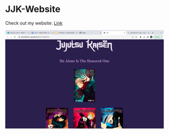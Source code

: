 # JJK-Website

Check out my website: [Link](https://promethium-og.github.io/JJK-Website/)

<img src="./img/jjk web.png" width="800px" alt="enter_alternate_text">

